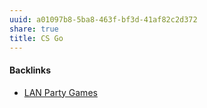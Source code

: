 ```yaml
---
uuid: a01097b8-5ba8-463f-bf3d-41af82c2d372
share: true
title: CS Go
---
```

#### Backlinks

* [LAN Party Games](/f5c3c4e3-e1e1-423b-87f6-f961e2799096)